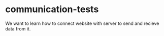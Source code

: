 # communication-tests
We want to learn how to connect website with server to send and recieve data from it. 
